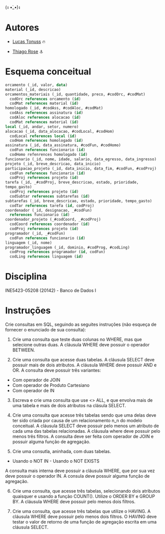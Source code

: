(ง •̀_•́)ง

# Autores

- [Lucas Tonuss](https://github.com/tonussi/) :fire:

- [Thiago Rose](https://github.com/thisenrose/) :anchor:

# Esquema conceitual

```sql
orcamento (_id, valor, data)
material (_id, descricao)
orcamentos_materiais (_id, quantidade, preco, #codOrc, #codMat)
  codOrc references orcamento (id)
  codMat references material (id)
homologado (_id, #codAss, #codAloc, #codMat)
  codAss references assinatura (id)
  codAloc references alocacao (id)
  codMat references material (id)
local (_id, andar, setor, numero)
alocacao (_id, data_alocacao, #codLocal, #codHom)
  codLocal references local (id)
  codHom references homologado (id)
assinatura (_id, data_assinatura, #codFun, #codHomo)
  codFun references funcionario (id)
  codHomo refenrences homologado (id)
funcionario (_id, nome, idade, salario, data_egresso, data_ingresso)
projeto (_id, breve_descricao, data_inicio)
participacao_projeto (_id, data_inicio, data_fim, #codFun, #codProj)
  codFun references funcionario (id)
  codProj references projeto (id)
tarefa (_id, _#codProj, breve_descricao, estado, prioridade,
tempo_gasto)
  codProj references projeto (id)
  codSubtar references subtarefas (id)
subtarefas (_id, breve_descricao, estado, prioridade, tempo_gasto)
  codTar references tarefa (id, codProj)
coordenador (_id, designacao, _#codFun)
  references funcionario (id)
coordenador_projeto (_#codCoord, _#codProj)
  codCoord references coordenador (id)
  codProj references projeto (id)
programador (_id, _#codFun)
  codFun references funcionario (id)
linguagem (_id, nome)
programador_linguagem (_id, dominio, #codProg, #codLing)
  codProg references programador (id, codFun)
  codLing references linguagem (id)
```

# Disciplina

INE5423-05208 (20142) - Banco de Dados I

# Instruções

Crie consultas em SQL, seguindo as seguites instruções (não esqueça de fornecer
o enunciado de sua consulta):

1. Crie uma consulta que teste duas colunas no WHERE, mas que selecione outras
duas. A cláusula WHERE deve possuir o operador BETWEEN.

2. Crie uma consulta que acesse duas tabelas. A cláusula SELECT deve possuir
mais de dois atributos. A cláusula WHERE deve possuir AND e OR. A consulta deve
possuir três variantes:

- Com operador de JOIN
- Com operador de Produto Cartesiano
- Com operador de IN

3. Escreva e crie uma consulta que use <> ALL, e que envolva mais de uma tabela
e mais de dois atributos na clásula SELECT.

4. Crie uma consulta que acesse três tabelas sendo que uma delas deve ter sido
criada por causa de um relacionamento n_n do modelo conceitual. A cláusula
SELECT deve possuir pelo menos um atributo de cada uma das tabelas relacionadas.
A cláusula where deve possuir pelo menos três filtros. A consulta deve ser feita
com operador de JOIN e possuir alguma função de agregação.

5. Crie uma consutla, aninhada, com duas tabelas.

- Usando o NOT IN - Usando o NOT EXISTS

A consulta mais interna deve possuir a cláusula WHERE, que por sua vez deve
possuir o operador IN. A consula deve possuir alguma função de agregação.

6. Crie uma consulta, que acesse três tabelas, selecionando dois atributos
quaisquer e usando a função COUNT(). Utilize o ORDER BY e GROUP BY. A cláusula
WHERE deve possuir pelo menos dois filtros.

7. Crie uma consulta, que acesse três tabelas que utilize o HAVING. A cláusula
WHERE deve possuir pelo menos dois filtros. O HAVING deve testar o valor de
retorno de uma função de agregação escrita em uma cláusula SELECT.
